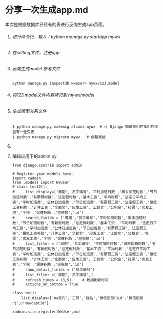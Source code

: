 # 分享一次生成app.md



本次是根据数据库已经有的表进行反向生成app页面。

1. ###### 进行命令行，输入：python manage.py startapp mywx

2. ###### 在setting文件，注册app

3. ###### 反向生成model 参考文件

   ```
   python manage.py inspectdb wxuser> mywx/123.model
   ```

4. ###### 将123.model文件内容拷贝到 mywx/model

5. ###### 生成模型关系文件

   ```
   $ python manage.py makemigrations mywx  # 让 Django 知道我们在我们的模型有一些变更
   $ python manage.py migrate mywx   # 创建表结
   ```

6. 

7. 编辑应用下的admin.py

   ```
   from django.contrib import admin
   
   # Register your models here.
   import xadmin
   from .models import WxUser
   # class test2():
   #     list_display=['周期','员工编号','平时加班时数','周末加班时数','节日加班时数','有薪假时数','法定假时数','基本工资','平均时薪','法定日平均工资','平时加班费','公休日加班费','节日加班费','有薪假工资','法定假工资','最低工资补助','计件工资','全勤奖','应发工资','工龄奖','公积金','社保','实发工资','个税','保健补助','应税额','id']
   #     search_fields = ['周期','员工编号','平时加班时数','周末加班时数','节日加班时数','有薪假时数','法定假时数','基本工资','平均时薪','法定日平均工资','平时加班费','公休日加班费','节日加班费','有薪假工资','法定假工资','最低工资补助','计件工资','全勤奖','应发工资','工龄奖','公积金','社保','实发工资','个税','保健补助','应税额','id']
   #     list_filter = ['周期','员工编号','平时加班时数','周末加班时数','节日加班时数','有薪假时数','法定假时数','基本工资','平均时薪','法定日平均工资','平时加班费','公休日加班费','节日加班费','有薪假工资','法定假工资','最低工资补助','计件工资','全勤奖','应发工资','工龄奖','公积金','社保','实发工资','个税','保健补助','应税额','id']
   #     show_detail_fields = ['员工编号']
   #     list_filter =['周期','员工编号',]
   #     refresh_times = (3,5)     # 数据刷新时间
   #     actions_on_bottom = True
   
   class wx():
       list_display=['oa部门','工号','姓名','微信旧部门id','微信旧部门',u'newdeptid']
   
   xadmin.site.register(WxUser,wx)
   
   ```

   